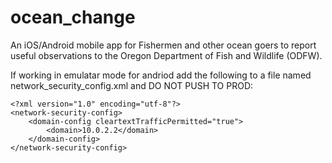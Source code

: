 # ocean_change

An iOS/Android mobile app for Fishermen and other ocean goers to report useful observations to the Oregon Department of Fish and Wildlife (ODFW).

If working in emulatar mode for andriod add the following to a file named network_security_config.xml and DO NOT PUSH TO PROD:

```
<?xml version="1.0" encoding="utf-8"?>
<network-security-config>
    <domain-config cleartextTrafficPermitted="true">
        <domain>10.0.2.2</domain>
    </domain-config>
</network-security-config>
```